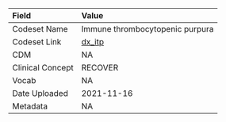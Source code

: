 |Field            |Value                           |
|:----------------|:-------------------------------|
|Codeset Name     |Immune thrombocytopenic purpura |
|Codeset Link     |[dx_itp](https://github.com/PEDSnet/Variable-Dictionary/blob/main/condition/dx_itp.csv)|
|CDM              |NA                              |
|Clinical Concept |RECOVER                         |
|Vocab            |NA                              |
|Date Uploaded    |2021-11-16                      |
|Metadata         |NA                              |
